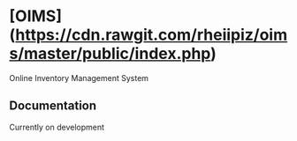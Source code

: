 # [OIMS] (https://cdn.rawgit.com/rheiipiz/oims/master/public/index.php)

Online Inventory Management System

## Documentation

Currently on development